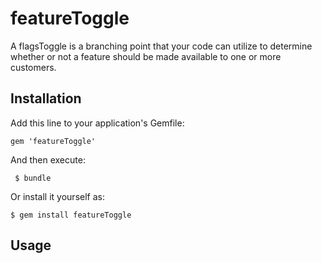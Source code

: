 # featureToggle
A flagsToggle is a branching point that your code can utilize to determine whether or not a feature should be made available to one or more customers.
## Installation

Add this line to your application's Gemfile:


    gem 'featureToggle'


And then execute:

     $ bundle

Or install it yourself as:

    $ gem install featureToggle

## Usage
